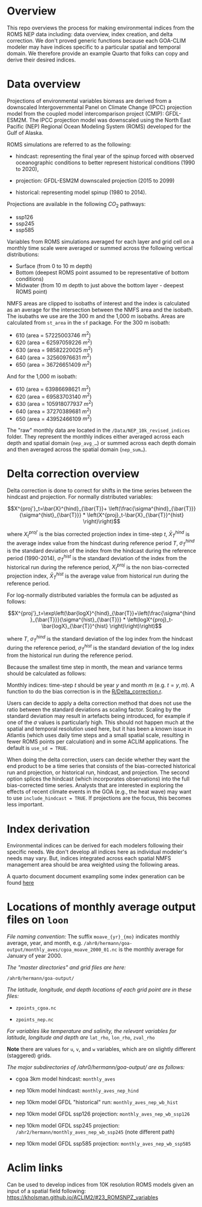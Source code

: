 # Overview

This repo overviews the process for making environmental indices from the ROMS NEP data including: data overview, index creation, and delta correction. We don't proved generic functions because each GOA-CLIM modeler may have indices specific to a particular spatial and temporal domain. We therefore provide an example Quarto that folks can copy and derive their desired indices.

# Data overview

Projections of environmental variables biomass are derived from a downscaled Intergovernmental Panel on Climate Change (IPCC) projection model from the coupled model intercomparison project (CMIP): GFDL-ESM2M. The IPCC projection model was downscaled using the North East Pacific (NEP) Regional Ocean Modeling System (ROMS) developed for the Gulf of Alaska.

ROMS simulations are referred to as the following:

- hindcast: representing the final year of the spinup forced with observed oceanographic conditions to better represent historical conditions (1990 to 2020),

- projection: GFDL-ESM2M downscaled projection (2015 to 2099)

- historical: representing model spinup (1980 to 2014).

Projections are available in the following $CO_2$ pathways:
- ssp126
- ssp245
- ssp585

Variables from ROMS simulations averaged for each layer and grid cell on a monthly time scale were averaged or summed across the following vertical distributions:

- Surface (from 0 to 10 m depth)
- Bottom (deepest ROMS point assumed to be representative of bottom conditions)
- Midwater (from 10 m depth to just above the bottom layer - deepest ROMS point)

NMFS areas are clipped to isobaths of interest and the index is calculated as an average for the intersection between the NMFS area and the isobath. The isubaths we use are the 300 m and the 1,000 m isobaths. Areas are calculated from `st_area` in the `sf` package. For the 300 m isobath:

- 610 (area = 57225003746 $m^2$)
- 620 (area = 62597059226 $m^2$)
- 630 (area = 98582220025 $m^2$)
- 640 (area = 32560976631 $m^2$)
- 650 (area = 36726651409 $m^2$)

And for the 1,000 m isobath:

- 610 (area = 63986698621 $m^2$)
- 620 (area = 69583703140 $m^2$)
- 630 (area = 105918077937 $m^2$)
- 640 (area = 37270389681 $m^2$)
- 650 (area = 43952466109 $m^2$)

The "raw" monthly data are located in the `/Data/NEP_10k_revised_indices` folder. They represent the monthly indices either averaged across each depth and spatial domain (`nep_avg_…`) or summed across each depth domain and then averaged across the spatial domain (`nep_sum…`).


# Delta correction overview

Delta correction is done to correct for shifts in the time series between the hindcast and projection. For normally distributed variables:

```math
X^{proj'}_t=\bar{X}^{hind}_{\bar{T}}+ \left(\frac{\sigma^{hind}_{\bar{T}}}{\sigma^{hist}_{\bar{T}}} * \left(X^{proj}_t-\bar{X}_{\bar{T}}^{hist} \right)\right)
```

where $`X^{proj'}_t`$ is the bias corrected projection index in time-step $t$, $`\bar{X}^{hind}_{\bar{T}}`$ is the average index value from the hindcast during reference period $T$, $`\sigma^{hind}_{\bar{T}}`$ is the standard deviation of the index from the hindcast during the reference period (1990-2014), $`\sigma^{hist}_{\bar{T}}`$ is the standard deviation of the index from the historical run during the reference period, $`X^{proj}_t`$ is the non bias-corrected projection index, $`\bar{X}_{\bar{T}}^{hist}`$ is the average value from historical run during the reference period.

For log-normally distributed variables the formula can be adjusted as follows:

```math
X^{proj'}_t=\exp\left(\bar{logX}^{hind}_{\bar{T}}+\left(\frac{\sigma^{hind}_{\bar{T}}}{\sigma^{hist}_{\bar{T}}} * \left(logX^{proj}_t-\bar{logX}_{\bar{T}}^{hist} \right)\right)\right)
```

where $T$, $`\sigma^{hind}_{\bar{T}}`$ is the standard deviation of the log index from the hindcast during the reference period, $`\sigma^{hist}_{\bar{T}}`$ is the standard deviation of the log index from the historical run during the reference period.

Because the smallest time step in month, the mean and variance terms should be calculated as follows:

Monthly indices: time-step $t$ should be year $y$ and month $m$ (e.g. $`t=y,m`$). A function to do the bias correction is in the [R/Delta_correction.r](https://github.com/GOA-CLIM/ROMS_to_Index/blob/main/R/Delta_correction.R).

Users can decide to apply a delta correction method that does not use the ratio between the standard deviations as scaling factor. Scaling by the standard deviation may result in artefacts being introduced, for example if one of the $\sigma$ values is particularly high. This should not happen much at the spatial and temporal resolution used here, but it has been a known issue in Atlantis (which uses daily time steps and a small spatial scale, resulting in fewer ROMS points per calculation) and in some ACLIM applications. The default is `use_sd = TRUE`.

When doing the delta correction, users can decide whether they want the end product to be a time series that consists of the bias-corrected historical run and projection, or historical run, hindcast, and projection. The second option splices the hindcast (which incorporates observations) into the full bias-corrected time series. Analysts that are interested in exploring the effects of recent climate events in the GOA (e.g., the heat wave) may want to use `include_hindcast = TRUE`. If projections are the focus, this becomes less important. 


# Index derivation

Environmental indices can be derived for each modelers following their specific needs. We don't develop all indices here as individual modeler's needs may vary. But, indices integrated across each spatial NMFS management area should be area weighted using the following areas.

A quarto document document exampling some index generation can be found [here](https://github.com/GOA-CLIM/ROMS_to_Index/blob/main/ROMS%20index%20generation.qmd)


# Locations of monthly average output files on `loon`

*File naming convention:*
The suffix `moave_{yr}_{mo}`  indicates monthly average, year, and month, e.g. `/ahr0/hermann/goa-output/monthly_aves/cgoa_moave_2000_01.nc` is the monthly average for January of year 2000.


*The "master directories" and grid files are here:*

`/ahr0/hermann/goa-output/`


*The latitude, longitude, and depth locations of each grid point are in these files:*

- `zpoints_cgoa.nc`

- `zpoints_nep.nc`


*For variables like temperature and salinity, the relevant variables for latitude, longitude and depth are*
`lat_rho`, `lon_rho`, `zval_rho`

**Note** there are values for `u`, `v`, and `w` variables, which are on slightly different (staggered) grids.


*The major subdirectories of /ahr0/hermann/goa-output/ are as follows:*

- cgoa 3km model hindcast: `monthly_aves`

- nep 10km model hindcast: `monthly_aves_nep_hind`

- nep 10km model GFDL "historical" run: `monthly_aves_nep_wb_hist`

- nep 10km model GFDL ssp126 projection: `monthly_aves_nep_wb_ssp126`

- nep 10km model GFDL ssp245 projection: `/ahr2/hermann/monthly_aves_nep_wb_ssp245` (note different path)

- nep 10km model GFDL ssp585 projection: `monthly_aves_nep_wb_ssp585`

# Aclim links
Can be used to develop indices from 10K resolution ROMS models given an input of a spatial field following:
https://kholsman.github.io/ACLIM2/#23_ROMSNPZ_variables
